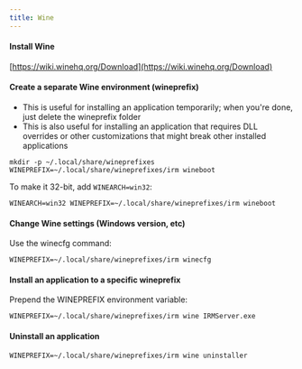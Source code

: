 ```yaml
---
title: Wine
---
```


#### Install Wine

[https://wiki.winehq.org/Download](https://wiki.winehq.org/Download)

#### Create a separate Wine environment (wineprefix)

- This is useful for installing an application temporarily; when you're done, just delete the wineprefix folder
- This is also useful for installing an application that requires DLL overrides or other customizations that might break other installed applications

```
mkdir -p ~/.local/share/wineprefixes
WINEPREFIX=~/.local/share/wineprefixes/irm wineboot
```

To make it 32-bit, add `WINEARCH=win32`:

```
WINEARCH=win32 WINEPREFIX=~/.local/share/wineprefixes/irm wineboot
```

#### Change Wine settings (Windows version, etc)

Use the winecfg command:

```
WINEPREFIX=~/.local/share/wineprefixes/irm winecfg
```

#### Install an application to a specific wineprefix

Prepend the WINEPREFIX environment variable:

```
WINEPREFIX=~/.local/share/wineprefixes/irm wine IRMServer.exe
```

#### Uninstall an application

```
WINEPREFIX=~/.local/share/wineprefixes/irm wine uninstaller
```
